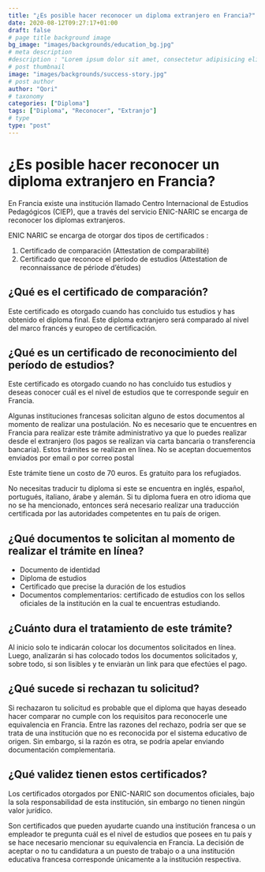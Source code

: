 ```yaml
---
title: "¿Es posible hacer reconocer un diploma extranjero en Francia?"
date: 2020-08-12T09:27:17+01:00
draft: false
# page title background image
bg_image: "images/backgrounds/education_bg.jpg"
# meta description
#description : "Lorem ipsum dolor sit amet, consectetur adipisicing elit, sed do eiusmod tempor incididunt ut labore. dolore magna aliqua. Ut enim ad minim veniam, quis nostrud."
# post thumbnail
image: "images/backgrounds/success-story.jpg"
# post author
author: "Qori"
# taxonomy
categories: ["Diploma"]
tags: ["Diploma", "Reconocer", "Extranjo"]
# type
type: "post"
---
```

# ¿Es posible hacer reconocer un diploma extranjero en Francia?

En Francia existe una institución llamado Centro Internacional de Estudios Pedagógicos (CIEP), que a través del servicio ENIC-NARIC se encarga de reconocer los diplomas extranjeros. 

ENIC NARIC se encarga de otorgar dos tipos de certificados :
1. Certificado de comparación (Attestation de comparabilité)
2. Certificado que reconoce el período de estudios (Attestation de reconnaissance de période d’études)

## ¿Qué es el certificado de comparación?

Este certificado es otorgado cuando has concluido tus estudios y has obtenido el diploma final. Este diploma extranjero será comparado al nivel del marco francés y europeo de certificación. 

## ¿Qué es un certificado de reconocimiento del período de estudios?

Este certificado es otorgado cuando no has concluido tus estudios y deseas conocer cuál es el nivel de estudios que te corresponde seguir en Francia.

Algunas instituciones francesas solicitan alguno de estos documentos al momento de realizar una postulación. No es necesario que te encuentres en Francia para realizar este trámite administrativo ya que lo puedes realizar desde el extranjero (los pagos se realizan via carta bancaria o transferencia bancaria). Estos trámites se realizan en línea. No se aceptan docuementos enviados por email o por correo postal

Este trámite tiene un costo de 70 euros. Es gratuito para los refugiados.

No necesitas traducir tu diploma si este se encuentra en inglés, español, portugués, italiano, árabe y alemán. Si tu diploma fuera en otro idioma que no se ha mencionado, entonces será necesario realizar una traducción certificada por las autoridades competentes en tu país de origen.

## ¿Qué documentos te solicitan al momento de realizar el trámite en línea?

- Documento de identidad
- Diploma de estudios
- Certificado que precise la duración de los estudios
- Documentos complementarios: certificado de estudios con los sellos oficiales de la institución en la cual te encuentras estudiando.

## ¿Cuánto dura el tratamiento de este trámite?

Al inicio solo te indicarán colocar los documentos solicitados en línea. Luego, analizarán si has colocado todos los documentos solicitados y, sobre todo, si son lisibles y te enviaràn un link para que efectúes el pago.

## ¿Qué sucede si rechazan tu solicitud?

Si rechazaron tu solicitud es probable que el diploma que hayas deseado hacer comparar no cumple con los requisitos para reconocerle une equivalencia en Francia. Entre las razones del rechazo, podría ser que se trata de una institución que no es reconocida por el sistema educativo de origen. Sin embargo, si la razón es otra, se podría apelar enviando documentación complementaria.

## ¿Qué validez tienen estos certificados?

Los certificados otorgados por ENIC-NARIC son documentos oficiales, bajo la sola responsabilidad de esta institución, sin embargo no tienen ningún valor jurídico.

Son certificados que pueden ayudarte cuando una institución francesa o un empleador te pregunta cuál es el nivel de estudios que posees en tu país y se hace necesario mencionar su equivalencia en Francia. La decisión de aceptar o no tu candidatura a un puesto de trabajo o a una institución educativa francesa corresponde únicamente a la institución respectiva.